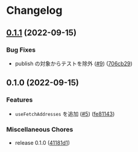 # Changelog

## [0.1.1](https://github.com/jp-postal-code/react/compare/react-v0.1.0...react-v0.1.1) (2022-09-15)


### Bug Fixes

* publish の対象からテストを除外 ([#9](https://github.com/jp-postal-code/react/issues/9)) ([706cb29](https://github.com/jp-postal-code/react/commit/706cb29bb48324b0cbdbe5033e44ec2622a9e0c9))

## 0.1.0 (2022-09-15)


### Features

* `useFetchAddresses` を追加 ([#5](https://github.com/jp-postal-code/react/issues/5)) ([fe81143](https://github.com/jp-postal-code/react/commit/fe811434b7a33a62bdb6604a5b486506c8093e2d))


### Miscellaneous Chores

* release 0.1.0 ([41181d1](https://github.com/jp-postal-code/react/commit/41181d1ecd44912ebfb3b77f9a9a93940836ce30))
